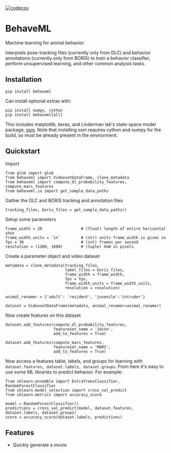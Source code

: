 [![codecov](https://codecov.io/gh/benlansdell/behaveml/branch/master/graph/badge.svg?token=PN52Q3UH3G)](https://codecov.io/gh/benlansdell/behaveml)

# BehaveML

Machine learning for animal behavior.

Interprets pose-tracking files (currently only from DLC) and behavior annotations (currently only from BORIS) to train a behavior classifier, perform unsupervised learning, and other common analysis tasks. 

## Installation

```
pip install behaveml
```

Can install optional extras with:

```
pip install numpy, cython
pip install behaveml[all]
```

This includes matplotlib, keras, and Linderman lab's state-space model package, [ssm](https://github.com/lindermanlab/ssm). Note that installing ssm requires cython and numpy for the build, so must be already present in the environment. 

## Quickstart

Import
```
from glob import glob 
from behaveml import VideosetDataFrame, clone_metadata
from behaveml import compute_dl_probability_features, compute_mars_features
from behaveml.io import get_sample_data_paths
```

Gather the DLC and BORIS tracking and annotation files
```
tracking_files, boris_files = get_sample_data_paths()
```

Setup some parameters
```
frame_width = 20                 # (float) length of entire horizontal shot
frame_width_units = 'in'         # (str) units frame_width is given in
fps = 30                         # (int) frames per second
resolution = (1200, 1600)        # (tuple) HxW in pixels
```

Create a parameter object and video dataset
```
metadata = clone_metadata(tracking_files, 
                          label_files = boris_files, 
                          frame_width = frame_width, 
                          fps = fps, 
                          frame_width_units = frame_width_units, 
                          resolution = resolution)

animal_renamer = {'adult': 'resident', 'juvenile':'intruder'}

dataset = VideosetDataFrame(metadata, animal_renamer=animal_renamer)
```

Now create features on this dataset
```
dataset.add_features(compute_dl_probability_features, 
                     featureset_name = '1dcnn', 
                     add_to_features = True)

dataset.add_features(compute_mars_features, 
                     featureset_name = 'MARS', 
                     add_to_features = True)
```

Now access a features table, labels, and groups for learning with `dataset.features, dataset.labels, dataset.groups`. From here it's easy to use some ML libraries to predict behavior. For example:
```
from sklearn.ensemble import ExtraTreesClassifier, RandomForestClassifier
from sklearn.model_selection import cross_val_predict
from sklearn.metrics import accuracy_score

model = RandomForestClassifier()
predictions = cross_val_predict(model, dataset.features, dataset.labels, dataset.groups)
score = accuracy_score(dataset.labels, predictions)
```

## Features

* Quickly generate a movie 
